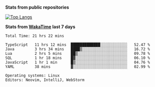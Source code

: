 **Stats from public repositories**  

[![Top Langs](https://github-readme-stats.vercel.app/api/top-langs/?username=hyoghurt&layout=compact&exclude_repo=multiserver,docker_compose&langs_count=6)](https://github.com/anuraghazra/github-readme-stats)

**Stats from [WakaTime](https://wakatime.com) last 7 days**  
<!--START_SECTION:waka-->

```text
Total Time: 21 hrs 22 mins

TypeScript   11 hrs 12 mins  █████████████░░░░░░░░░░░░   52.47 %
Java         3 hrs 34 mins   ████▒░░░░░░░░░░░░░░░░░░░░   16.72 %
Lua          2 hrs 5 mins    ██▒░░░░░░░░░░░░░░░░░░░░░░   09.78 %
SQL          1 hr 18 mins    █▓░░░░░░░░░░░░░░░░░░░░░░░   06.10 %
JavaScript   1 hr 1 min      █▒░░░░░░░░░░░░░░░░░░░░░░░   04.76 %
YAML         38 mins         ▓░░░░░░░░░░░░░░░░░░░░░░░░   02.99 %

Operating systems: Linux
Editors: Neovim, IntelliJ, WebStorm
```

<!--END_SECTION:waka-->
